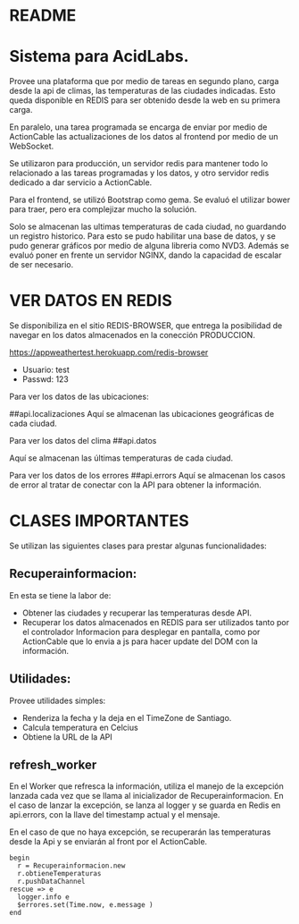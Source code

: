 # README

# Sistema para AcidLabs. 

Provee una plataforma que por medio de tareas en segundo plano, carga desde la api de climas, las temperaturas de las ciudades indicadas. Esto queda disponible en REDIS para ser obtenido desde la web en su primera carga.

En paralelo, una tarea programada se encarga de enviar por medio de ActionCable las actualizaciones de los datos al frontend por medio de un WebSocket.

Se utilizaron para producción, un servidor redis para mantener todo lo relacionado a las tareas programadas y los datos, y otro servidor redis dedicado a dar servicio a ActionCable. 

Para el frontend, se utilizó Bootstrap como gema. Se evaluó el utilizar bower para traer, pero era complejizar mucho la solución.

Solo se almacenan las ultimas temperaturas de cada ciudad, no guardando un registro historico. Para esto se pudo habilitar una base de datos, y se pudo generar gráficos por medio de alguna libreria como NVD3.
Además se evaluó poner en frente un servidor NGINX, dando la capacidad de escalar de ser necesario. 


# VER DATOS EN REDIS
Se disponibiliza en el sitio REDIS-BROWSER, que entrega la posibilidad de navegar en los datos almacenados en la conección PRODUCCION.  

https://appweathertest.herokuapp.com/redis-browser

- Usuario: test 
- Passwd: 123


Para ver los datos de las ubicaciones:

##api.localizaciones 
Aquí se almacenan las ubicaciones geográficas de cada ciudad.


Para ver los datos del clima
##api.datos 

Aquí se almacenan las últimas temperaturas de cada ciudad.


Para ver los datos de los errores
##api.errors
Aquí se almacenan los casos de error al tratar de conectar con la API para obtener la información.


# CLASES IMPORTANTES

Se utilizan las siguientes clases para prestar algunas funcionalidades:

## Recuperainformacion: 

En esta se tiene la labor de:

  - Obtener las ciudades y recuperar las temperaturas desde API. 
  - Recuperar los datos almacenados en REDIS para ser utilizados tanto por el controlador Informacion para desplegar en pantalla, como por ActionCable que lo envia a js para hacer update del DOM con la información. 



## Utilidades: 

Provee utilidades simples:

- Renderiza la fecha y la deja en el TimeZone de Santiago.
- Calcula temperatura en Celcius
- Obtiene la URL de la API


## refresh_worker

En el Worker que refresca la información, utiliza el manejo de la excepción lanzada cada vez que se llama al inicializador de Recuperainformacion. En el caso de lanzar la excepción, se lanza al logger y se guarda en Redis en api.errors, con la llave del timestamp actual y el mensaje.

En el caso de que no haya excepción, se recuperarán las temperaturas desde la Api y se enviarán al front por el ActionCable.

    begin 
      r = Recuperainformacion.new 
      r.obtieneTemperaturas 
      r.pushDataChannel
    rescue => e 
      logger.info e
      $errores.set(Time.now, e.message )
    end

